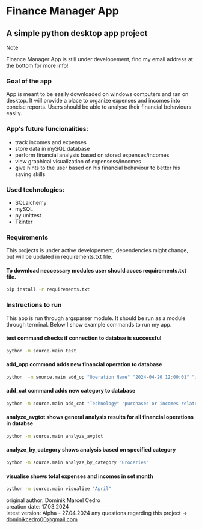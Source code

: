# Finance Manager App
## A simple python desktop app project

> [!NOTE]
> Finance Manager App is still under developement, find my email address at the bottom for more info!

### Goal of the app
App is meant to be easily downloaded on windows computers and ran on desktop. It will provide a place to organize expenses and incomes into concise reports.
Users should be able to analyse their financial behaviours easily.

### App's future funcionalities:
* track incomes and expenses
* store data in mySQL database
* perform financial analysis based on stored expenses/incomes
* view graphical visualization of expensess/incomes
* give hints to the user based on his financial behaviour to better his saving skills
  
### Used technologies:
* SQLalchemy
* mySQL
* py unittest
* Tkinter
  
### Requirements
This projects is under active developement, dependencies might change, but will be updated in requirements.txt file.
####  To download neccessary modules user should acces requirements.txt file.
```sh
pip install -r requirements.txt
```

### Instructions to run

This app is run through argsparser module. It should be run as a module through terminal. Below I show example commands to run my app.

#### test command checks if connection to databse is successful    
```sh
python -m source.main test
```
#### add_opp command adds new financial operation to database

```sh
python  -m source.main add_op "Operation Name" "2024-04-20 12:00:01" "income" "Groceries" 100.0
```
#### add_cat command adds new category to database

```sh
python -m source.main add_cat "Technology" "purchases or incomes related to technology"
```
#### analyze_avgtot shows general analysis results for all financial operations in databse

```sh
python -m source.main analyze_avgtot
```
#### analyze_by_category shows analysis based on specified category

```sh
python -m source.main analyze_by_category "Groceries" 
```
#### visualise shows total expenses and incomes in set month

```sh
python -m source.main visualize "April"
```

original author: Dominik Marcel Cedro  
creation date: 17.03.2024  
latest version: Alpha - 27.04.2024
any questions regarding this project -> dominikcedro00@gmail.com   

